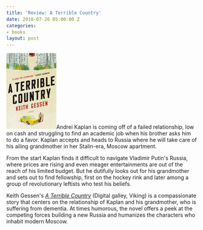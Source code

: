 ```yaml
---
title: 'Review: A Terrible Country'
date: 2018-07-26 05:00:00 Z
categories:
- books
layout: post
---
```


![](/assets/images/51P-dnqLLnL-132x200.jpg)Andrei Kaplan is coming off of a failed relationship, low on cash and struggling to find an academic job when his brother asks him to do a favor. Kaplan accepts and heads to Russia where he will take care of his ailing grandmother in her Stalin-era, Moscow apartment.

From the start Kaplan finds it difficult to navigate Vladimir Putin's Russia, where prices are rising and even meager entertainments are out of the reach of his limited budget. But he dutifully looks out for his grandmother and sets out to find fellowship, first on the hockey rink and later among a group of revolutionary leftists who test his beliefs.

Keith Gessen's [_A Terrible Country_](https://amzn.to/2JVjBfD) (Digital galley, Viking) is a compassionate story that centers on the relationship of Kaplan and his grandmother, who is suffering from dementia. At times humorous, the novel offers a peek at the competing forces building a new Russia and humanizes the characters who inhabit modern Moscow.
